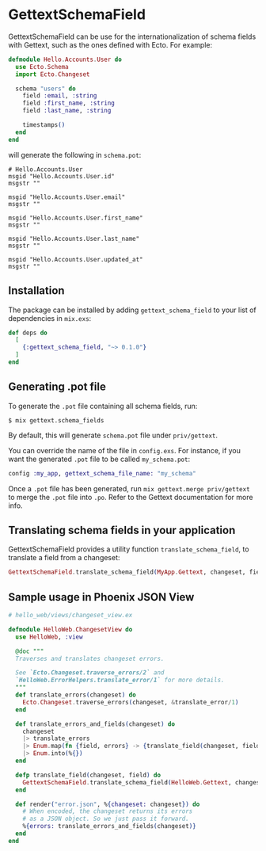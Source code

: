 # GettextSchemaField

GettextSchemaField can be use for the internationalization of schema fields with Gettext, such as the ones defined with Ecto. For example:

```elixir
defmodule Hello.Accounts.User do
  use Ecto.Schema
  import Ecto.Changeset

  schema "users" do
    field :email, :string
    field :first_name, :string
    field :last_name, :string

    timestamps()
  end
end
```

will generate the following in `schema.pot`:

```
# Hello.Accounts.User
msgid "Hello.Accounts.User.id"
msgstr ""

msgid "Hello.Accounts.User.email"
msgstr ""

msgid "Hello.Accounts.User.first_name"
msgstr ""

msgid "Hello.Accounts.User.last_name"
msgstr ""

msgid "Hello.Accounts.User.updated_at"
msgstr ""
```

## Installation

The package can be installed
by adding `gettext_schema_field` to your list of dependencies in `mix.exs`:

```elixir
def deps do
  [
    {:gettext_schema_field, "~> 0.1.0"}
  ]
end
```

## Generating .pot file

To generate the `.pot` file containing all schema fields, run:

```console
$ mix gettext.schema_fields
```

By default, this will generate `schema.pot` file under `priv/gettext`.

You can override the name of the file in `config.exs`. For instance, if you want the generated `.pot` file to be called `my_schema.pot`:

```elixir
config :my_app, gettext_schema_file_name: "my_schema"
```

Once a `.pot` file has been generated, run `mix gettext.merge priv/gettext` to merge the `.pot` file into `.po`. Refer to the Gettext documentation for more info.

## Translating schema fields in your application

GettextSchemaField provides a utility function `translate_schema_field`, to translate a field from a changeset:

```elixir
GettextSchemaField.translate_schema_field(MyApp.Gettext, changeset, field)
```

## Sample usage in Phoenix JSON View

```elixir
# hello_web/views/changeset_view.ex

defmodule HelloWeb.ChangesetView do
  use HelloWeb, :view

  @doc """
  Traverses and translates changeset errors.

  See `Ecto.Changeset.traverse_errors/2` and
  `HelloWeb.ErrorHelpers.translate_error/1` for more details.
  """
  def translate_errors(changeset) do
    Ecto.Changeset.traverse_errors(changeset, &translate_error/1)
  end

  def translate_errors_and_fields(changeset) do
    changeset
    |> translate_errors
    |> Enum.map(fn {field, errors} -> {translate_field(changeset, field), errors} end)
    |> Enum.into(%{})
  end

  defp translate_field(changeset, field) do
    GettextSchemaField.translate_schema_field(HelloWeb.Gettext, changeset, field)
  end

  def render("error.json", %{changeset: changeset}) do
    # When encoded, the changeset returns its errors
    # as a JSON object. So we just pass it forward.
    %{errors: translate_errors_and_fields(changeset)}
  end
end
```